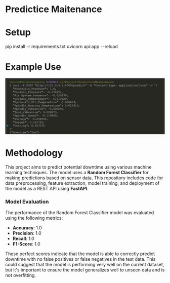 # Predictice Maitenance

# Setup

pip install -r requirements.txt
uvicorn api:app --reload

# Example Use

![alt text](image.png)

# Methodology

This project aims to predict potential downtime using various machine learning techniques. The model uses a **Random Forest Classifier** for making predictions based on sensor data. This repository includes code for data preprocessing, feature extraction, model training, and deployment of the model as a REST API using **FastAPI**.

### Model Evaluation

The performance of the Random Forest Classifier model was evaluated using the following metrics:

- **Accuracy**: 1.0
- **Precision**: 1.0
- **Recall**: 1.0
- **F1-Score**: 1.0

These perfect scores indicate that the model is able to correctly predict downtime with no false positives or false negatives in the test data. This could suggest that the model is performing very well on the current dataset, but it's important to ensure the model generalizes well to unseen data and is not overfitting.
